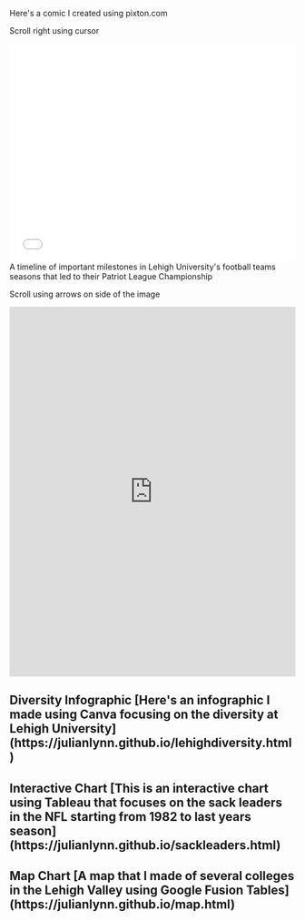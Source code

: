Here's a comic I created using pixton.com

Scroll right using cursor
<iframe src="//www.pixton.com/embed/p0rdc9lg" frameborder="0" width="100%" height="384" allowfullscreen></iframe>  
A timeline of important milestones in Lehigh University's football teams seasons that led to their Patriot League Championship

Scroll using arrows on side of the image
<iframe src='https://cdn.knightlab.com/libs/timeline3/latest/embed/index.html?source=1BCU8P9pg2aeyO6OGvVkBiXk7HmsSsZEsjGy2nlwDRcI&font=Default&lang=en&initial_zoom=2&height=650' width='100%' height='650' webkitallowfullscreen mozallowfullscreen allowfullscreen frameborder='0'></iframe>


<h2> Diversity Infographic
[Here's an infographic I made using Canva focusing on the diversity at Lehigh University](https://julianlynn.github.io/lehighdiversity.html)



<h2> Interactive Chart
[This is an interactive chart using Tableau that focuses on the sack leaders in the NFL starting from 1982 to last years season](https://julianlynn.github.io/sackleaders.html)



<h2> Map Chart
[A map that I made of several colleges in the Lehigh Valley using Google Fusion Tables](https://julianlynn.github.io/map.html)
